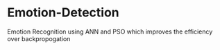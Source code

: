 # Emotion-Detection
Emotion Recognition using ANN and PSO which improves the efficiency over backpropogation
